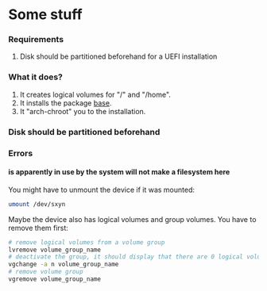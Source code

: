 # Some stuff

### Requirements

1. Disk should be partitioned beforehand for a UEFI installation

### What it does?

1. It creates logical volumes for "/" and "/home".
2. It installs the package [base](https://archlinux.org/packages/core/any/base/).
3. It "arch-chroot" you to the installation. 

### Disk should be partitioned beforehand

### Errors

#### is apparently in use by the system will not make a filesystem here

You might have to unmount the device if it was mounted: 
```sh
umount /dev/sxyn
```

Maybe the device also has logical volumes and group volumes. You have to remove them first:
```sh
# remove logical volumes from a volume group
lvremove volume_group_name
# deactivate the group, it should display that there are 0 logical volumes
vgchange -a n volume_group_name
# remove volume group
vgremove volume_group_name
```
